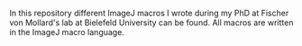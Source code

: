 In this repository different ImageJ macros I wrote during my PhD at Fischer von Mollard's lab at Bielefeld University can be found.
All macros are written in the ImageJ macro language.
